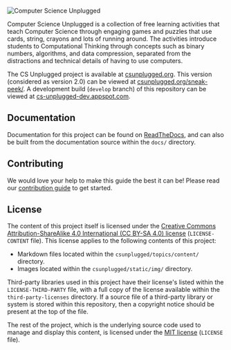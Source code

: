 ![Computer Science Unplugged](https://cloud.githubusercontent.com/assets/8001048/25562071/9c90501a-2dcf-11e7-959a-bf15dfee8362.png)

Computer Science Unplugged is a collection of free learning activities that
teach Computer Science through engaging games and puzzles that use cards,
string, crayons and lots of running around.
The activities introduce students to Computational Thinking through concepts
such as binary numbers, algorithms, and data compression, separated from the
distractions and technical details of having to use computers.

The CS Unplugged project is available at
[csunplugged.org](http://csunplugged.org/).
This version (considered as version 2.0) can be viewed at
[csunplugged.org/sneak-peek/](http://csunplugged.org/sneak-peek/).
A development build (`develop` branch) of this repository can be viewed at
[cs-unplugged-dev.appspot.com](http://cs-unplugged-dev.appspot.com/).

## Documentation

Documentation for this project can be found on
[ReadTheDocs](http://cs-unplugged.readthedocs.io/en/latest/),
and can also
be built from the documentation source within the `docs/` directory.

## Contributing

We would love your help to make this guide the best it can be!
Please read our
[contribution guide](http://cs-unplugged.readthedocs.io/en/latest/getting_started/contributing_guide.html)
to get started.

## License

The content of this project itself is licensed under the
[Creative Commons Attribution-ShareAlike 4.0 International (CC BY-SA 4.0) license](https://creativecommons.org/licenses/by-sa/4.0/)
(`LICENSE-CONTENT` file).
This license applies to the following contents of this project:

- Markdown files located within the `csunplugged/topics/content/` directory.
- Images located within the `csunplugged/static/img/` directory.

Third-party libraries used in this project have their license's
listed within the `LICENSE-THIRD-PARTY` file, with a full copy of the license
available within the `third-party-licenses` directory.
If a source file of a third-party library or system is stored within this
repository, then a copyright notice should be present at the top of the file.

The rest of the project, which is the underlying source code used to manage
and display this content, is licensed under the
[MIT license](https://opensource.org/licenses/MIT) (`LICENSE` file).
